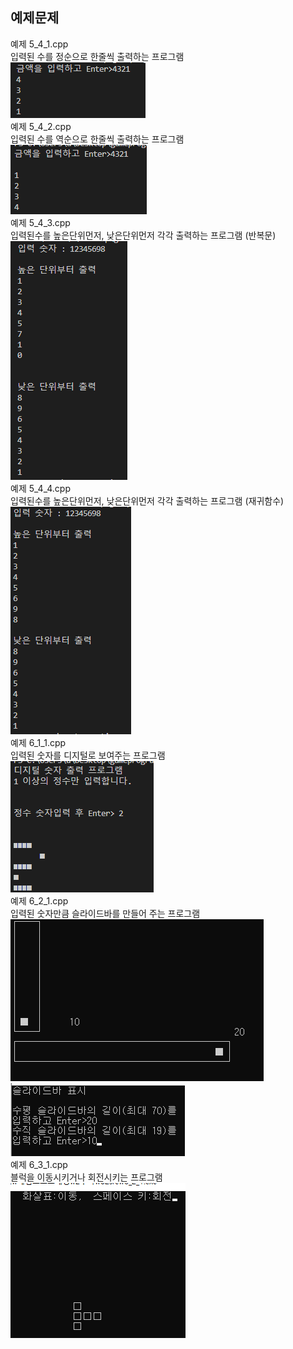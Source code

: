 ## 예제문제

예제 5_4_1.cpp  
입력된 수를 정순으로 한줄씩 출력하는 프로그램  
<img src="https://github.com/JeonSangHoon0711/2023-gameprogramming/blob/main/3week/image/5_4_1.png?raw=true">  
예제 5_4_2.cpp  
입력된 수를 역순으로 한줄씩 출력하는 프로그램  
<img src="https://github.com/JeonSangHoon0711/2023-gameprogramming/blob/main/3week/image/5_4_2.png?raw=true">  
예제 5_4_3.cpp  
입력된수를 높은단위먼저, 낮은단위먼저 각각 출력하는 프로그램 (반복문)  
<img src="https://github.com/JeonSangHoon0711/2023-gameprogramming/blob/main/3week/image/5_4_3.png?raw=true">  
예제 5_4_4.cpp  
입력된수를 높은단위먼저, 낮은단위먼저 각각 출력하는 프로그램 (재귀함수)  
<img src="https://github.com/JeonSangHoon0711/2023-gameprogramming/blob/main/3week/image/5_4_4.png?raw=true">  
예제 6_1_1.cpp  
입력된 숫자를 디지털로 보여주는 프로그램  
<img src="https://github.com/JeonSangHoon0711/2023-gameprogramming/blob/main/3week/image/6_1_1.png?raw=true">  
예제 6_2_1.cpp  
입력된 숫자만큼 슬라이드바를 만들어 주는 프로그램  
<img src="https://github.com/JeonSangHoon0711/2023-gameprogramming/blob/main/3week/image/6_2_1.PNG?raw=true">  
<img src="https://github.com/JeonSangHoon0711/2023-gameprogramming/blob/main/3week/image/6_2_1_1.png?raw=true">  
예제 6_3_1.cpp  
블럭을 이동시키거나 회전시키는 프로그램  
<img src="https://github.com/JeonSangHoon0711/2023-gameprogramming/blob/main/3week/image/6_3_1.png?raw=true">
